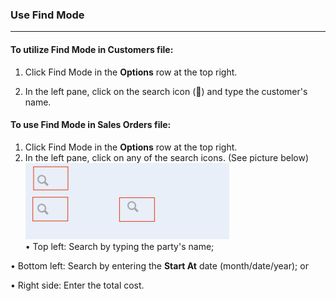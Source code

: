 ### Use Find Mode
______________________

#### To utilize **Find Mode** in **Customers** file: 

1. Click Find Mode in the **Options** row at the top right. 

2. In the left pane, click on the search icon (🔎) and type the customer's name. 




#### To use **Find Mode** in **Sales Orders** file: 

1. Click Find Mode in the **Options** row at the top right. 
2. In the left pane, click on any of the search icons.  (See picture below) <br>
![](https://github.com/Fx-Professional-Services/HorizonDocs/blob/main/assets/4_sales_order_find_mode.png) <br>
• Top left: Search by typing the party's name; 

• Bottom left: Search by entering the **Start At** date (month/date/year); or

• Right side: Enter the total cost. 


